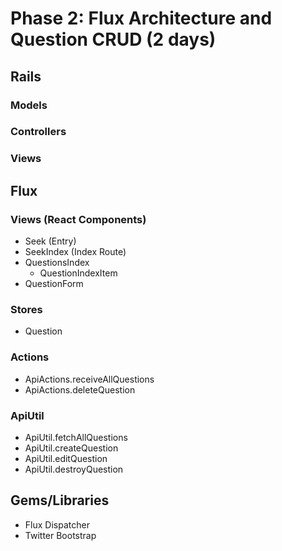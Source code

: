 # Phase 2: Flux Architecture and Question CRUD (2 days)

## Rails
### Models

### Controllers

### Views

## Flux
### Views (React Components)
* Seek (Entry)
* SeekIndex (Index Route)
* QuestionsIndex
  - QuestionIndexItem
* QuestionForm

### Stores
* Question

### Actions
* ApiActions.receiveAllQuestions
* ApiActions.deleteQuestion
<!-- * QuestionActions.fetchAllQuestions
* QuestionActions.fetchQuestion
* QuestionActions.createQuestion
* QuestionActions.editQuestion
* QuestionActions.destroyQuestion -->

### ApiUtil
* ApiUtil.fetchAllQuestions
* ApiUtil.createQuestion
* ApiUtil.editQuestion
* ApiUtil.destroyQuestion

## Gems/Libraries
* Flux Dispatcher
* Twitter Bootstrap
